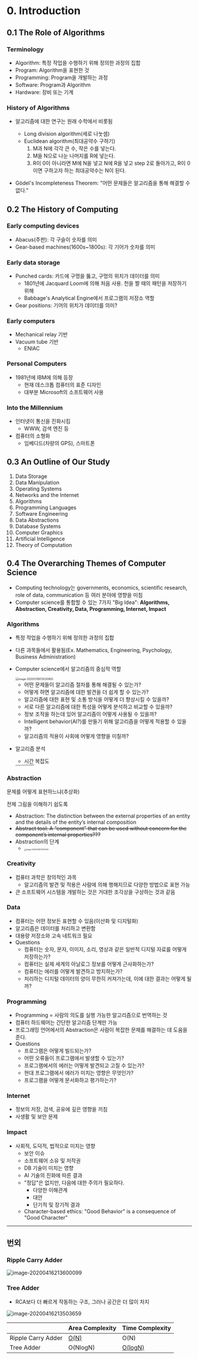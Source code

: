 # 0. Introduction

## 0.1 The Role of Algorithms

### Terminology

- Algorithm: 특정 작업을 수행하기 위해 정의한 과정의 집합
- Program: Algorithm을 표현한 것
- Programming: Program을 개발하는 과정
- Software: Program과 Algorithm
- Hardware: 장비 또는 기계

### History of Algorithms

- 알고리즘에 대한 연구는 원래 수학에서 비롯됨
  - Long division algorithm(세로 나눗셈)
  - Euclidean algorithm(최대공약수 구하기)
    1. M과 N에 각각 큰 수, 작은 수를 넣는다.
    2. M을 N으로 나눈 나머지를 R에 넣는다.
    3. R이 0이 아니라면 M에 N을 넣고 N에 R을 넣고 step 2로 돌아가고, R이 0이면 구하고자 하는 최대공약수는 N이 된다.

- Gödel's Incompleteness Theorem: "어떤 문제들은 알고리즘을 통해 해결할 수 없다."

## 0.2 The History of Computing

### Early computing devices

- Abacus(주판): 각 구슬이 숫자를 의미
- Gear-based machines(1600s~1800s): 각 기어가 숫자를 의미

### Early data storage

- Punched cards: 카드에 구멍을 뚫고, 구멍의 위치가 데이터를 의미
  - 1801년에 Jacquard Loom에 의해 처음 사용. 천을 짤 때의 패턴을 저장하기 위해
  - Babbage's Analytical Engine에서 프로그램의 저장소 역할
- Gear positions: 기어의 위치가 데이터를 의미?

### Early computers

- Mechanical relay 기반
- Vacuum tube 기반
  - ENIAC

### Personal Computers

- 1981년에 IBM에 의해 등장
  - 현재 데스크톱 컴퓨터의 표준 디자인
  - 대부분 Microsoft의 소프트웨어 사용

### Into the Millennium

- 인터넷이 통신을 진화시킴
  - WWW, 검색 엔진 등
- 컴퓨터의 소형화
  - 임베디드(차량의 GPS), 스마트폰

## 0.3 An Outline of Our Study

1. Data Storage
2. Data Manipulation
3. Operating Systems
4. Networks and the Internet
5. Algorithms
6. Programming Languages
7. Software Engineering
8. Data Abstractions
9. Database Systems
10. Computer Graphics
11. Artificial Intelligence
12. Theory of Computation

## 0.4 The Overarching Themes of Computer Science

- Computing technology는 governments, economics, scientific research, role of data, communication 등 여러 분야에 영향을 미침
- Computer science를 통합할 수 있는 7가지 "Big Idea": **Algorithms, Abstraction, Creativity, Data, Programming, Internet, Impact**

### Algorithms

- 특정 작업을 수행하기 위해 정의한 과정의 집합

- 다른 과목들에서 활용됨(Ex. Mathematics, Engineering, Psychology, Business Administration)

- Computer science에서 알고리즘의 중심적 역할

  <img src="C:\Users\KJH\AppData\Roaming\Typora\typora-user-images\image-20200319013030900.png" alt="image-20200319013030900" style="zoom:50%;" /> 

  - 어떤 문제들이 알고리즘 절차를 통해 해결될 수 있는가?
  - 어떻게 하면 알고리즘에 대한 발견을 더 쉽게 할 수 있는가?
  - 알고리즘에 대한 표현 및 소통 방식을 어떻게 더 향상시킬 수 있을까?
  - 서로 다른 알고리즘에 대한 특성을 어떻게 분석하고 비교할 수 있을까?
  - 정보 조작을 하는데 있어 알고리즘이 어떻게 사용될 수 있을까?
  - Intelligent behavior(AI?)를 만들기 위해 알고리즘을 어떻게 적용할 수 있을까?
  - 알고리즘의 적용이 사회에 어떻게 영향을 미칠까?

- 알고리즘 분석

  - 시간 복잡도

  <img src="C:\Users\KJH\AppData\Roaming\Typora\typora-user-images\image-20200319013058383.png" alt="image-20200319013058383" style="zoom: 25%;" /> 

  

### Abstraction

문제를 어떻게 표현하느냐(추상화)

전체 그림을 이해하기 쉽도록

- Abstraction: The distinction between the external properties of an entity and the details of the entity’s internal composition
- ~~Abstract tool: A “component” that can be used without concern for the component’s internal properties???~~
- Abstraction의 단계
  - <img src="C:\Users\KJH\AppData\Roaming\Typora\typora-user-images\image-20200319013157049.png" alt="image-20200319013157049" style="zoom: 33%;" /> 

### Creativity

- 컴퓨터 과학은 창의적인 과목
  - 알고리즘의 발견 및 적용은 사람에 의해 행해지므로 다양한 방법으로 표현 가능
- 큰 소프트웨어 시스템을 개발하는 것은 거대한 조각상을 구상하는 것과 같음

### Data

- 컴퓨터는 어떤 정보든 표현할 수 있음(이산화 및 디지털화)
- 알고리즘은 데이터를 처리하고 변환함
- 대용량 저장소와 고속 네트워크 필요
- Questions
  - 컴퓨터는 숫자, 문자, 이미지, 소리, 영상과 같은 일반적 디지털 자료를 어떻게 저장하는가?
  - 컴퓨터는 실제 세계의 아날로그 정보를 어떻게 근사화하는가?
  - 컴퓨터는 에러를 어떻게 발견하고 방지하는가?
  - 처리하는 디지털 데이터의 양이 무한히 커져가는데, 이에 대한 결과는 어떻게 될까?

### Programming

- Programming = 사람의 의도를 실행 가능한 알고리즘으로 번역하는 것
- 컴퓨터 하드웨어는 간단한 알고리즘 단계만 가능
- 프로그래밍 언어에서의 Abstraction은 사람이 복잡한 문제를 해결하는 데 도움을 준다.
- Questions
  - 프로그램은 어떻게 빌드되는가?
  - 어떤 오류들이 프로그램에서 발생할 수 있는가?
  - 프로그램에서의 에러는 어떻게 발견되고 고칠 수 있는가?
  - 현대 프로그램에서 에러가 미치는 영향은 무엇인가?
  - 프로그램을 어떻게 문서화하고 평가하는가?

### Internet

- 정보의 저장, 검색, 공유에 깊은 영향을 끼침
- 사생활 및 보안 문제

### Impact

- 사회적, 도덕적, 법적으로 미치는 영향
  - 보안 이슈
  - 소프트웨어 소유 및 저작권
  - DB 기술이 미치는 영향
  - AI 기술의 진화에 따른 결과
  - "정답"은 없지만, 다음에 대한 주의가 필요하다.
    - 다양한 이해관계
    - 대안
    - 단기적 및 장기적 결과
  - Character-based ethics: "Good Behavior" is a consequence of "Good Character"

------

## 번외

### Ripple Carry Adder

![image-20200416213600099](C:\Users\KJH\AppData\Roaming\Typora\typora-user-images\image-20200416213600099.png)

### Tree Adder

- RCA보다 더 빠르게 작동하는 구조, 그러나 공간은 더 많이 차지

![image-20200416213503659](C:\Users\KJH\AppData\Roaming\Typora\typora-user-images\image-20200416213503659.png)

|                    | Area Complexity | Time Complexity |
| ------------------ | --------------- | --------------- |
| Ripple Carry Adder | <u>O(N)</u>     | O(N)            |
| Tree Adder         | O(NlogN)        | <u>O(logN)</u>  |